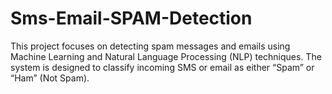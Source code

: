 # Sms-Email-SPAM-Detection
This project focuses on detecting spam messages and emails using Machine Learning and Natural Language Processing (NLP) techniques. The system is designed to classify incoming SMS or email as either “Spam” or “Ham” (Not Spam).
